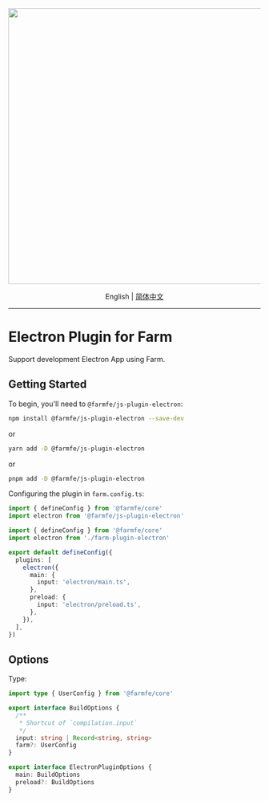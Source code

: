 <div align="center">
  <a href="https://github.com/farm-fe/farm">
  <img src="../../assets/logo.png" width="550" />
  </a>
  <p>
    <span>English</span> |
    <a href="./README-zh-CN.md">简体中文</a>  
</div>

---

# Electron Plugin for Farm

Support development Electron App using Farm.

## Getting Started

To begin, you'll need to `@farmfe/js-plugin-electron`:

```bash
npm install @farmfe/js-plugin-electron --save-dev
```

or

```bash
yarn add -D @farmfe/js-plugin-electron
```

or

```bash
pnpm add -D @farmfe/js-plugin-electron
```

Configuring the plugin in `farm.config.ts`:

```ts
import { defineConfig } from '@farmfe/core'
import electron from '@farmfe/js-plugin-electron'

import { defineConfig } from '@farmfe/core'
import electron from './farm-plugin-electron'

export default defineConfig({
  plugins: [
    electron({
      main: {
        input: 'electron/main.ts',
      },
      preload: {
        input: 'electron/preload.ts',
      },
    }),
  ],
})
```

## Options

Type:

```ts
import type { UserConfig } from '@farmfe/core'

export interface BuildOptions {
  /**
   * Shortcut of `compilation.input`
   */
  input: string | Record<string, string>
  farm?: UserConfig
}

export interface ElectronPluginOptions {
  main: BuildOptions
  preload?: BuildOptions
}
```
